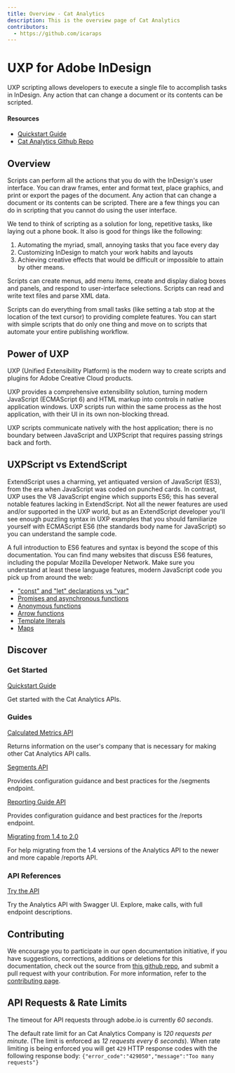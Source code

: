 ```yaml
---
title: Overview - Cat Analytics
description: This is the overview page of Cat Analytics
contributors:
  - https://github.com/icaraps 
---
```


<Hero slots="heading, text"/> 

# UXP for Adobe InDesign

UXP scripting allows developers to execute a single file to accomplish tasks in InDesign. Any action that can change a document or its contents can be scripted.

<Resources slots="heading, links"/>

#### Resources

* [Quickstart Guide](https://developer.adobe.com)
* [Cat Analytics Github Repo](https://github.com/AdobeDocs/dev-site)

## Overview

Scripts can perform all the actions that you do with the InDesign's user interface. You can draw frames, enter and format text, place graphics, and print or export the pages of the document. Any action that can change a document or its contents can be scripted. There are a few things you can do in scripting that you cannot do using the user interface.

We tend to think of scripting as a solution for long, repetitive tasks, like laying out a phone book. It also is good for things like the following:
<br />

1. Automating the myriad, small, annoying tasks that you face every day
2. Customizing InDesign to match your work habits and layouts
3. Achieving creative effects that would be difficult or impossible to attain by other means.

Scripts can create menus, add menu items, create and display dialog boxes and panels, and respond to user-interface selections. Scripts can read and write text files and parse XML data.

Scripts can do everything from small tasks (like setting a tab stop at the location of the text cursor) to providing complete features. You can start with simple scripts that do only one thing and move on to scripts that automate your entire publishing workflow.

## Power of UXP

UXP (Unified Extensibility Platform) is the modern way to create scripts and plugins for Adobe Creative Cloud products. 

UXP provides a comprehensive extensibility solution, turning modern JavaScript (ECMAScript 6) and HTML markup into controls in native application windows. UXP scripts run within the same process as the host application, with their UI in its own non-blocking thread.

UXP scripts communicate natively with the host application; there is no boundary between JavaScript and UXPScript that requires passing strings back and forth.

## UXPScript vs ExtendScript

ExtendScript uses a charming, yet antiquated version of JavaScript (ES3), from the era when JavaScript was coded on punched cards. In contrast, UXP uses the V8 JavaScript engine which supports ES6; this has several notable features lacking in ExtendScript. Not all the newer features are used and/or supported in the UXP world, but as an ExtendScript developer you'll see enough puzzling syntax in UXP examples that you should familiarize yourself with ECMAScript ES6 (the standards body name for JavaScript) so you can understand the sample code.

A full introduction to ES6 features and syntax is beyond the scope of this documentation. You can find many websites that discuss ES6 features, including the popular Mozilla Developer Network. Make sure you understand at least these language features, modern JavaScript code you pick up from around the web:
<br />

* ["const" and "let" declarations vs "var"](https://developer.mozilla.org/en-US/docs/Web/JavaScript/Reference/Statements)
* [Promises and asynchronous functions](https://developer.mozilla.org/en-US/docs/Learn/JavaScript/Asynchronous)
* [Anonymous functions](https://developer.mozilla.org/en-US/docs/Web/JavaScript/Reference/Functions)
* [Arrow functions](https://developer.mozilla.org/en-US/docs/Web/JavaScript/Reference/Functions/Arrow_functions)
* [Template literals](https://developer.mozilla.org/en-US/docs/Web/JavaScript/Reference/Template_literals)
* [Maps](https://developer.mozilla.org/en-US/docs/Web/JavaScript/Reference/Global_Objects/Map)


## Discover 

<DiscoverBlock width="100%" slots="heading, link, text"/>

### Get Started

[Quickstart Guide](guides/)
    
Get started with the Cat Analytics APIs.

<DiscoverBlock slots="heading, link, text"/> 

### Guides

[Calculated Metrics API](guides/calculated_metrics_api/) 
     
Returns information on the user's company that is necessary for making other Cat Analytics API calls.

<DiscoverBlock slots="link, text"/>

[Segments API](guides/segments_api/) 

Provides configuration guidance and best practices for the /segments endpoint.

<DiscoverBlock slots="link, text"/>

[Reporting Guide API](guides/reporting_api/)

Provides configuration guidance and best practices for the /reports endpoint.

<DiscoverBlock slots="link, text"/>

[Migrating from 1.4 to 2.0](guides/migrating/)

For help migrating from the 1.4 versions of the Analytics API to the newer and more capable /reports API.   

<DiscoverBlock width="100%" slots="heading, link, text"/>

### API References

[Try the API](api/) 

Try the Analytics API with Swagger UI. Explore, make calls, with full endpoint descriptions.

## Contributing 

We encourage you to participate in our open documentation initiative, if you have suggestions, corrections, additions 
or deletions for this documentation, check out the source from [this github repo](https://github.com/adobe/gatsby-theme-spectrum-example), and submit a pull 
request with your contribution. For more information, refer to the [contributing page](support/contribute/).

## API Requests & Rate Limits

The timeout for API requests through adobe.io is currently *60 seconds*.

The default rate limit for an Cat Analytics Company is *120 requests per minute*. (The limit is enforced as *12 requests every 6 seconds*).
When rate limiting is being enforced you will get `429` HTTP response codes with the following response body: `{"error_code":"429050","message":"Too many requests"}`    